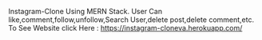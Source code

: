 Instagram-Clone Using MERN Stack. User Can like,comment,follow,unfollow,Search User,delete post,delete comment,etc. 
To See Website click Here : https://instagram-cloneva.herokuapp.com/
